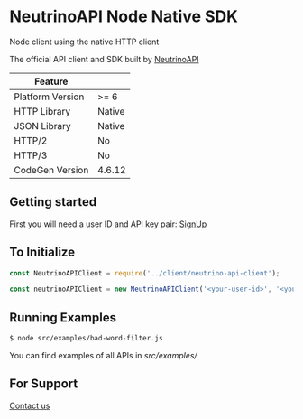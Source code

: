# NeutrinoAPI Node Native SDK

Node client using the native HTTP client

The official API client and SDK built by [NeutrinoAPI](https://www.neutrinoapi.com/)

| Feature          |        |
|------------------|--------|
| Platform Version | >= 6  |
| HTTP Library     | Native |
| JSON Library     | Native |
| HTTP/2           | No     |
| HTTP/3           | No     |
| CodeGen Version  | 4.6.12 |

## Getting started

First you will need a user ID and API key pair: [SignUp](https://www.neutrinoapi.com/signup/)

## To Initialize
```js
const NeutrinoAPIClient = require('../client/neutrino-api-client');

const neutrinoAPIClient = new NeutrinoAPIClient('<your-user-id>', '<your-api-key');
```

## Running Examples

```sh
$ node src/examples/bad-word-filter.js
```
You can find examples of all APIs in _src/examples/_

## For Support
[Contact us](https://www.neutrinoapi.com/contact-us/)
